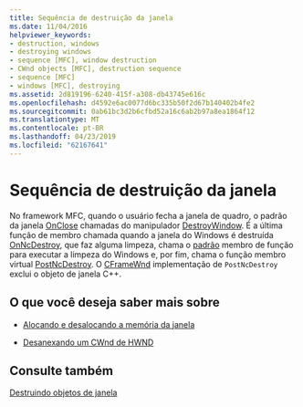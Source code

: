 ```yaml
---
title: Sequência de destruição da janela
ms.date: 11/04/2016
helpviewer_keywords:
- destruction, windows
- destroying windows
- sequence [MFC], window destruction
- CWnd objects [MFC], destruction sequence
- sequence [MFC]
- windows [MFC], destroying
ms.assetid: 2d819196-6240-415f-a308-db43745e616c
ms.openlocfilehash: d4592e6ac0077d6bc335b50f2d67b140402b4fe2
ms.sourcegitcommit: 0ab61bc3d2b6cfbd52a16c6ab2b97a8ea1864f12
ms.translationtype: MT
ms.contentlocale: pt-BR
ms.lasthandoff: 04/23/2019
ms.locfileid: "62167641"
---
```

# <a name="window-destruction-sequence"></a>Sequência de destruição da janela

No framework MFC, quando o usuário fecha a janela de quadro, o padrão da janela [OnClose](../mfc/reference/cwnd-class.md#onclose) chamadas do manipulador [DestroyWindow](../mfc/reference/cwnd-class.md#destroywindow). É a última função de membro chamada quando a janela do Windows é destruída [OnNcDestroy](../mfc/reference/cwnd-class.md#onncdestroy), que faz alguma limpeza, chama o [padrão](../mfc/reference/cwnd-class.md#default) membro de função para executar a limpeza do Windows e, por fim, chama o função membro virtual [PostNcDestroy](../mfc/reference/cwnd-class.md#postncdestroy). O [CFrameWnd](../mfc/reference/cframewnd-class.md) implementação de `PostNcDestroy` exclui o objeto de janela C++.

## <a name="what-do-you-want-to-know-more-about"></a>O que você deseja saber mais sobre

- [Alocando e desalocando a memória da janela](../mfc/allocating-and-deallocating-window-memory.md)

- [Desanexando um CWnd de HWND](../mfc/detaching-a-cwnd-from-its-hwnd.md)

## <a name="see-also"></a>Consulte também

[Destruindo objetos de janela](../mfc/destroying-window-objects.md)
